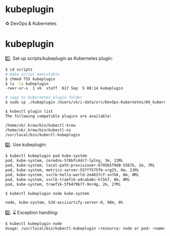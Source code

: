 # kubeplugin
♻️ DevOps &amp; Kubernetes

# kubeplugin

1️⃣. Set up scripts/kubeplugin as Kubernetes plugin:
```bash
$ cd scripts
# make script executable
$ chmod 755 kubeplugin 
$ ls -la kubeplugin   
-rwxr-xr-x  1 vk  staff  617 Sep  5 08:14 kubeplugin

# copy to Kubernetes plugin folder
$ sudo cp ./kubeplugin /Users/vk/i-data/src/DevOps-Kubernetes/04_kubernetes/kubeplugin

$ kubectl plugin list
The following compatible plugins are available:

/home/vk/.krew/bin/kubectl-krew
/home/vk/.krew/bin/kubectl-ns
/usr/local/bin/kubectl-kubeplugin
```

2️⃣. Use kubeplugin:
```bash
$ kubectl kubeplugin pod kube-system
pod, kube-system, coredns-576bfc4dc7-lplng, 3m, 13Mi
pod, kube-system, local-path-provisioner-6795b5f9d8-5567k, 1m, 7Mi
pod, kube-system, metrics-server-557ff575fb-vrg25, 6m, 21Mi
pod, kube-system, svclb-hello-world-2e461fcf-sn7kk, 0m, 0Mi
pod, kube-system, svclb-traefik-a4caba6c-hl5k7, 0m, 0Mi
pod, kube-system, traefik-5fb479b77-9nr4g, 2m, 27Mi

$ kubectl kubeplugin node kube-system

node, kube-system, k3d-asciiartify-server-0, 98m, 0%
```

3️⃣. ⌛️ Exception handling:
```bash
$ kubectl kubeplugin node 
Usage: /usr/local/bin/kubectl-kubeplugin <resource: node or pod> <namespace>
```